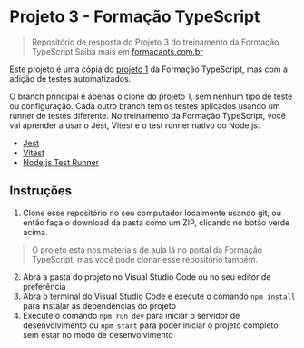 # Projeto 3 - Formação TypeScript

> Repositório de resposta do Projeto 3 do treinamento da Formação TypeScript
> Saiba mais em [formacaots.com.br](https://formacaots.com.br)

Este projeto é uma cópia do [projeto 1](https://github.com/formacao-typescript/projeto-1) da Formação TypeScript, mas com a adição de testes automatizados.

O branch principal é apenas o clone do projeto 1, sem nenhum tipo de teste ou configuração. Cada outro branch tem os testes aplicados usando um runner de testes diferente. No treinamento da Formação TypeScript, você vai aprender a usar o Jest, Vitest e o test runner nativo do Node.js.

- [Jest](https://jestjs.io/)
- [Vitest](https://vitest.io/)
- [Node.js Test Runner](https://nodejs.org/api/test.html)

## Instruções

1. Clone esse repositório no seu computador localmente usando git, ou então faça o download da pasta como um ZIP, clicando no botão verde acima.

> O projeto está nos materiais de aula lá no portal da Formação TypeScript, mas você pode clonar esse repositório também.

2. Abra a pasta do projeto no Visual Studio Code ou no seu editor de preferência
3. Abra o terminal do Visual Studio Code e execute o comando `npm install` para instalar as dependências do projeto
4. Execute o comando `npm run dev` para iniciar o servidor de desenvolvimento ou `npm start` para poder iniciar o projeto completo sem estar no modo de desenvolvimento

